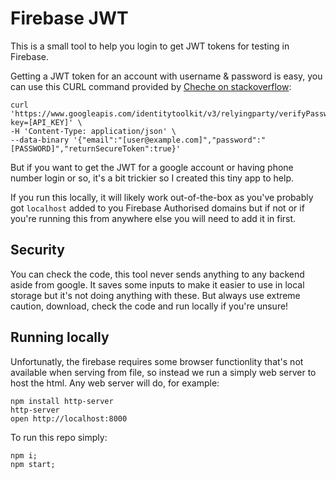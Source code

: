 # Firebase JWT

This is a small tool to help you login to get JWT tokens for testing in Firebase.

Getting a JWT token for an account with username & password is easy, you can use this CURL command provided by [Cheche on stackoverflow](https://stackoverflow.com/a/53134529/479632):

```
curl 'https://www.googleapis.com/identitytoolkit/v3/relyingparty/verifyPassword?key=[API_KEY]' \
-H 'Content-Type: application/json' \
--data-binary '{"email":"[user@example.com]","password":"[PASSWORD]","returnSecureToken":true}'
```

But if you want to get the JWT for a google account or having phone number login or so, it's a bit trickier so I created this tiny app to help.

If you run this locally, it will likely work out-of-the-box as you've probably got `localhost` added to you Firebase Authorised domains but if not or if you're running this from anywhere else you will need to add it in first.

## Security

You can check the code, this tool never sends anything to any backend aside from google. It saves some inputs to make it easier to use in local storage but it's not doing anything with these. But always use extreme caution, download, check the code and run locally if you're unsure!

## Running locally

Unfortunatly, the firebase requires some browser functionlity that's not available when serving from file, so instead we run a simply web server to host the html. Any web server will do, for example:

```
npm install http-server
http-server
open http://localhost:8000
```

To run this repo simply:
```shell
npm i;
npm start;
```